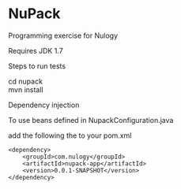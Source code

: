 # NuPack
Programming exercise for Nulogy

Requires JDK 1.7

Steps to run tests

cd nupack
<br />
mvn install

Dependency injection

To use beans defined in NupackConfiguration.java

add the following the to your pom.xml

~~~~
<dependency>
    <groupId>com.nulogy</groupId>
    <artifactId>nupack-app</artifactId>
    <version>0.0.1-SNAPSHOT</version>
</dependency>
~~~~





